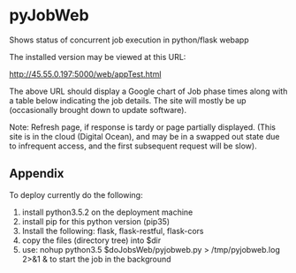 # pyJobWeb
Shows status of concurrent job execution in python/flask webapp

The installed version may be viewed at this URL:

http://45.55.0.197:5000/web/appTest.html

The above URL should display a Google chart of Job phase times along with a table below indicating the job details. The site will mostly be up (occasionally brought down to update software).

Note: Refresh page, if response is tardy or page partially displayed. (This site is in the cloud (Digital Ocean), and may be in a swapped out state due to infrequent access, and the first subsequent request will be slow).

## Appendix
To deploy currently do the following: 

1. install python3.5.2 on the deployment machine
2. install pip for this python version (pip35)
3. Install the following: flask, flask-restful, flask-cors
4. copy the files (directory tree) into $dir
5. use:
nohup python3.5 $doJobsWeb/pyjobweb.py > /tmp/pyjobweb.log 2>&1 &
to start the job in the background

